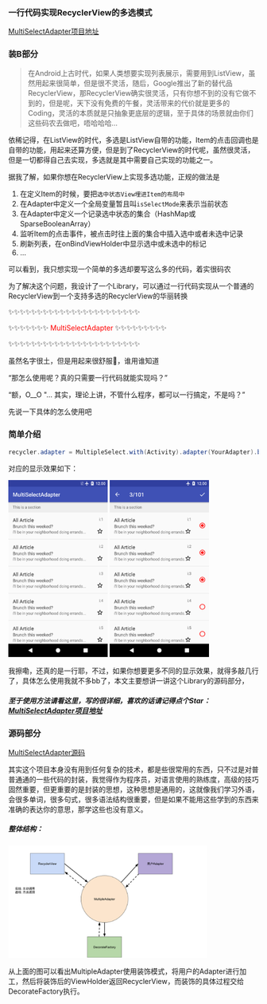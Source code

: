 ### 一行代码实现RecyclerView的多选模式

[MultiSelectAdapter项目地址](https://github.com/goyourfly/MultiSelectAdapter)
### 装B部分
>在Android上古时代，如果人类想要实现列表展示，需要用到ListView，虽然用起来很简单，但是很不灵活，随后，Google推出了新的替代品RecyclerView，那RecyclerView确实很灵活，只有你想不到的没有它做不到的，但是呢，天下没有免费的午餐，灵活带来的代价就是更多的Coding，灵活的本质就是只抽象更底层的逻辑，至于具体的场景就由你们这些码农去做吧，唔哈哈哈...

依稀记得，在ListView的时代，多选是ListView自带的功能，Item的点击回调也是自带的功能，用起来还算方便，但是到了RecyclerView的时代呢，虽然很灵活，但是一切都得自己去实现，多选就是其中需要自己实现的功能之一。

据我了解，如果你想在RecyclerView上实现多选功能，正规的做法是

1. 在定义Item的时候，要把`选中状态View埋进Item的布局中`
2. 在Adapter中定义一个全局变量暂且叫`isSelectMode`来表示当前状态
3. 在Adapter中定义一个记录选中状态的集合（HashMap或SparseBooleanArray）
4. 监听Item的点击事件，被点击时往上面的集合中插入选中或者未选中记录
5. 刷新列表，在onBindViewHolder中显示选中或未选中的标记
6. ...

可以看到，我只想实现一个简单的多选却要写这么多的代码，着实很码农

为了解决这个问题，我设计了一个Library，可以通过一行代码实现从一个普通的RecyclerView到一个支持多选的RecyclerView的华丽转换

✨✨✨✨✨✨✨✨✨✨✨✨✨✨✨✨✨✨✨✨✨✨✨

✨✨✨✨✨✨✨<font color="RED"> MultiSelectAdapter </font>✨✨✨✨✨✨✨✨✨

✨✨✨✨✨✨✨✨✨✨✨✨✨✨✨✨✨✨✨✨✨✨✨

虽然名字很土，但是用起来很舒服🙂，谁用谁知道

“那怎么使用呢？真的只需要一行代码就能实现吗？”

“额，O__O "… 其实，理论上讲，不管什么程序，都可以一行搞定，不是吗？”

先说一下具体的怎么使用吧

### 简单介绍
````java
recycler.adapter = MultipleSelect.with(Activity).adapter(YourAdapter).build();
````

对应的显示效果如下：

<img src="./screenshot/Demo0.png" width="200" title="普通模式"/>
<img src="./screenshot/Demo1.png" width="200" title="多选模式"/>

我擦嘞，还真的是一行耶，不过，如果你想要更多不同的显示效果，就得多敲几行了，具体怎么使用我就不多bb了，本文主要想讲一讲这个Library的源码部分，
##### 至于使用方法请看这里，写的很详细，喜欢的话请记得点个Star：[MultiSelectAdapter项目地址](https://github.com/goyourfly/MultiSelectAdapter)

### 源码部分
[MultiSelectAdapter源码](https://github.com/goyourfly/MultiSelectAdapter/tree/master/library/src/main/java/com/goyourfly/multiple/adapter)

其实这个项目本身没有用到任何复杂的技术，都是些很常用的东西，只不过是对普普通通的一些代码的封装，我觉得作为程序员，对语言使用的熟练度，高级的技巧固然重要，但更重要的是封装的思想，这种思想是通用的，这就像我们学习外语，会很多单词，很多句式，很多语法结构很重要，但是如果不能用这些学到的东西来准确的表达你的意思，那学这些也没有意义。


##### 整体结构：
<img src="./screenshot/MultiSelectAdapter.svg" width="400" title="结构"/>

从上面的图可以看出MultipleAdapter使用装饰模式，将用户的Adapter进行加工，然后将装饰后的ViewHolder返回RecyclerView，而装饰的具体过程交给DecorateFactory执行。



